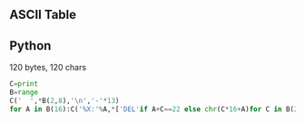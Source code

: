 ## ASCII Table

## Python

120 bytes, 120 chars

```py
C=print
B=range
C('  ',*B(2,8),'\n','-'*13)
for A in B(16):C('%X:'%A,*['DEL'if A+C==22 else chr(C*16+A)for C in B(2,8)])
```
